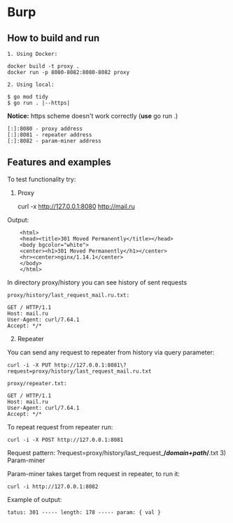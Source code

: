 # Burp

## How to build and run 
    1. Using Docker:

    docker build -t proxy .
    docker run -p 8080-8082:8080-8082 proxy

    2. Using local:

    $ go mod tidy 
    $ go run . |--https|

<b>Notice:</b> https scheme doesn't work correctly (<b>use</b> go run .)

    [:]:8080 - proxy address
    [:]:8081 - repeater address
    [:]:8082 - param-miner address

## Features and examples

To test functionality try:

1) Proxy
    
    
    curl -x http://127.0.0.1:8080 http://mail.ru 

Output:
        
        <html>
        <head><title>301 Moved Permanently</title></head>
        <body bgcolor="white">
        <center><h1>301 Moved Permanently</h1></center>
        <hr><center>nginx/1.14.1</center>
        </body>
        </html>

In directory proxy/history you can see history of sent requests

    proxy/history/last_request_mail.ru.txt:

    GET / HTTP/1.1
    Host: mail.ru
    User-Agent: curl/7.64.1
    Accept: */*

2) Repeater

You can send any request to repeater from history via query parameter:

    curl -i -X PUT http://127.0.0.1:8081\?request=proxy/history/last_request_mail.ru.txt

    proxy/repeater.txt:

    GET / HTTP/1.1
    Host: mail.ru
    User-Agent: curl/7.64.1
    Accept: */*

To repeat request from repeater run:

    curl -i -X POST http://127.0.0.1:8081

Request pattern: ?request=proxy/history/last_request_<b>/*domain+path*/</b>.txt
3) Param-miner

Param-miner takes target from request in repeater, to run it:

    curl -i http://127.0.0.1:8082

Example of output:

    tatus: 301 ----- length: 178 ----- param: { val }





